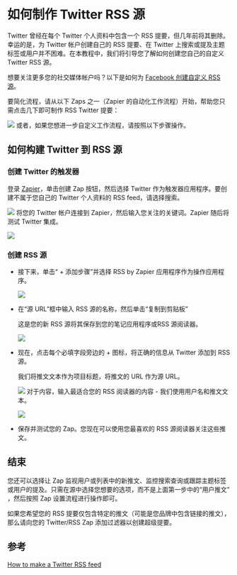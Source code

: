 # 如何制作 Twitter RSS 源
Twitter 曾经在每个 Twitter 个人资料中包含一个 RSS 提要，但几年前将其删除。幸运的是，为 Twitter 帐户创建自己的 RSS 提要、在 Twitter 上搜索或提及主题标签或用户并不困难。在本教程中，我们将引导您了解如何创建您自己的自定义 Twitter RSS 源。

想要关注更多您的社交媒体帐户吗？以下是如何为 [Facebook 创建自定义 RSS 源](https://zapier.com/apps/facebook-pages/tutorials/facebook-rss-feed)。

要简化流程，请从以下 Zaps 之一（Zapier 的自动化工作流程）开始，帮助您只需点击几下即可制作 RSS Twitter 提要：

![](./pic/rss5.png)
或者，如果您想进一步自定义工作流程，请按照以下步骤操作。
## 如何构建 Twitter 到 RSS 源
### 创建 Twitter 的触发器
登录 [Zapier](https://zapier.com/)，单击创建 Zap 按钮，然后选择 Twitter 作为触发器应用程序。要创建不属于您自己的 Twitter 个人资料的 RSS feed，请选择搜索。

![](./pic/rss6.png)
将您的 Twitter 帐户连接到 Zapier，然后输入您关注的关键词。Zapier 随后将测试 Twitter 集成。

![](./pic/rss7.png)

### 创建 RSS 源
- 接下来，单击“ + 添加步骤”并选择 RSS by Zapier 应用程序作为操作应用程序。

	![](./pic/rss8.png)
- 在“源 URL”框中输入 RSS 源的名称，然后单击“复制到剪贴板”

	这是您的新 RSS 源将其保存到您的笔记应用程序或RSS 源阅读器。

	![](./pic/rss9.png)
- 现在，点击每个必填字段旁边的 + 图标，将正确的信息从 Twitter 添加到 RSS 源。

	我们将推文文本作为项目标题，将推文的 URL 作为源 URL。
	
	![](./pic/rss10.png)
	对于内容，输入最适合您的 RSS 阅读器的内容 - 我们使用用户名和推文文本。
	
	![](./pic/rss11.png)
- 保存并测试您的 Zap。您现在可以使用您最喜欢的 RSS 源阅读器关注这些推文。

## 结束
您还可以选择让 Zap 监视用户或列表中的新推文、监控搜索查询或跟踪主题标签或用户的提及。只需在源中选择您想要的选项，而不是上面第一步中的“用户推文” ，然后按照 Zap 设置流程进行操作即可。

如果您希望您的 RSS 提要仅包含特定的推文（可能是您品牌中包含链接的推文），那么请向您的 Twitter/RSS Zap 添加过滤器以创建超级提要。

## 参考
[How to make a Twitter RSS feed](https://zapier.com/blog/twitter-rss-feed/?utm_source=google&utm_medium=cpc&utm_campaign=gaw-row-nua-evr-search_nb_alldev_remarketing_developing1_developing2-ads&utm_adgroup=DSA-BestApps-Form_Builder&utm_term=&utm_content=_pcrid_664335623945_pkw__pmt__pdv_c_slid__pgrid_152223563713_ptaid_aud-1658837655288:dsa-2066874513104_&gad=1&gclid=CjwKCAjwxOymBhAFEiwAnodBLOfL4DfDZ1bbhR79bTC99VbYyBqHGCEoOxQ2WlaWmKEtzJ58cbLgPBoCobkQAvD_BwE)

